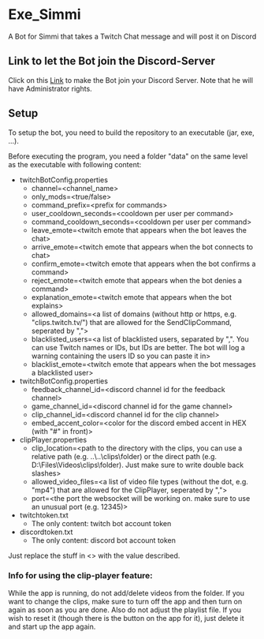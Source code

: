 # Exe_Simmi
A Bot for Simmi that takes a Twitch Chat message and will post it on Discord

## Link to let the Bot join the Discord-Server
Click on this [Link](https://discord.com/oauth2/authorize?client_id=990734200766357546&scope=bot&permissions=8) to make the Bot join your Discord Server. Note that he will have Administrator rights.

## Setup
To setup the bot, you need to build the repository to an executable (jar, exe, ...).<br>

Before executing the program, you need a folder "data" on the same level as the executable with following content:
* twitchBotConfig.properties
    * channel=\<channel_name>
    * only_mods=\<true/false>
    * command_prefix=\<prefix for commands>
    * user_cooldown_seconds=\<cooldown per user per command> 
    * command_cooldown_seconds=\<cooldown per user per command>
    * leave_emote=\<twitch emote that appears when the bot leaves the chat>
    * arrive_emote=\<twitch emote that appears when the bot connects to chat>
    * confirm_emote=\<twitch emote that appears when the bot confirms a command>
    * reject_emote=\<twitch emote that appears when the bot denies a command>
    * explanation_emote=\<twitch emote that appears when the bot explains>
    * allowed_domains=\<a list of domains (without http or https, e.g. "clips.twitch.tv/") that are allowed for the SendClipCommand, seperated by ",">
    * blacklisted_users=\<a list of blacklisted users, separated by ",". You can use Twitch names or IDs, but IDs are better. The bot will log a warning containing the users ID so you can paste it in>
    * blacklist_emote=\<twitch emote that appears when the bot messages a blacklisted user>
* twitchBotConfig.properties
  * feedback_channel_id=\<discord channel id for the feedback channel>
  * game_channel_id=\<discord channel id for the game channel>
  * clip_channel_id=\<discord channel id for the clip channel>
  * embed_accent_color=\<color for the discord embed accent in HEX (with "#" in front)>
* clipPlayer.properties
  * clip_location=\<path to the directory with the clips, you can use a relative path (e.g. ..\\..\\clips\\folder) or the direct path (e.g. D:\\Files\\Videos\\clips\\folder). Just make sure to write double back slashes>
  * allowed_video_files=\<a list of video file types (without the dot, e.g. "mp4") that are allowed for the ClipPlayer, seperated by ",">
  * port=\<the port the websocket will be working on. make sure to use an unusual port (e.g. 12345)>
* twitchtoken.txt
    * The only content: twitch bot account token
* discordtoken.txt
  * The only content: discord bot account token

Just replace the stuff in <> with the value described.

### Info for using the clip-player feature:
While the app is running, do not add/delete videos from the folder. If you want to change the clips, make sure to turn off the app and then turn on again as soon as you are done. Also do not adjust the playlist file. If you wish to reset it (though there is the button on the app for it), just delete it and start up the app again.